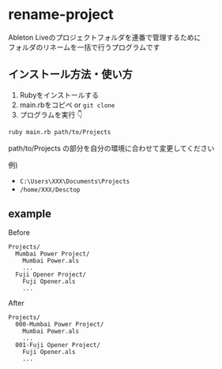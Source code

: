 # rename-project

Ableton Liveのプロジェクトフォルダを連番で管理するために  
フォルダのリネームを一括で行うプログラムです

## インストール方法・使い方

1. Rubyをインストールする
2. main.rbをコピペ or `git clone`
3. プログラムを実行 👇

```bash
ruby main.rb path/to/Projects 
```

path/to/Projects の部分を自分の環境に合わせて変更してください

例) 
- `C:\Users\XXX\Documents\Projects`
- `/home/XXX/Desctop`


## example

Before
```
Projects/
  Mumbai Power Project/
    Mumbai Power.als
    ...
  Fuji Opener Project/
    Fuji Opener.als
    ...
```

After

```
Projects/
  000-Mumbai Power Project/
    Mumbai Power.als
    ...
  001-Fuji Opener Project/
    Fuji Opener.als
    ...
```
